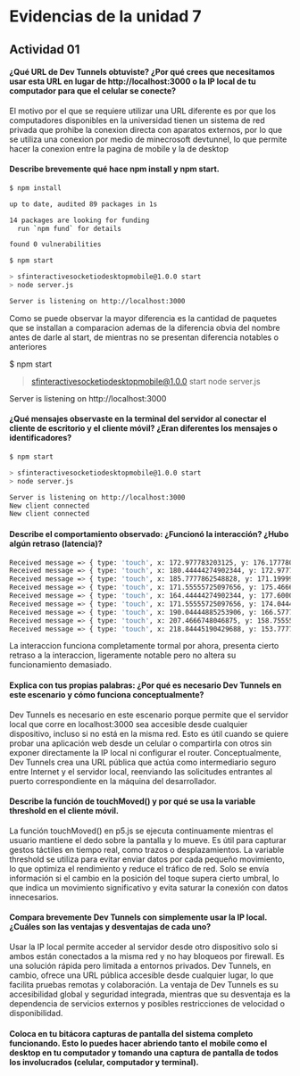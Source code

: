 
# Evidencias de la unidad 7


## Actividad 01

#### ¿Qué URL de Dev Tunnels obtuviste? ¿Por qué crees que necesitamos usar esta URL en lugar de http://localhost:3000 o la IP local de tu computador para que el celular se conecte?

El motivo por el que se requiere utilizar una URL diferente es por que los computadores disponibles en la universidad tienen un sistema de red privada que prohibe la conexion directa con aparatos externos, por lo que se utiliza una conexion por medio de minecrosoft devtunnel, lo que permite hacer la conexion entre la pagina de mobile y la de desktop

#### Describe brevemente qué hace npm install y npm start.
~~~bash
$ npm install

up to date, audited 89 packages in 1s

14 packages are looking for funding
  run `npm fund` for details

found 0 vulnerabilities

~~~

~~~ bash
$ npm start

> sfinteractivesocketiodesktopmobile@1.0.0 start
> node server.js

Server is listening on http://localhost:3000
~~~

Como se puede observar la mayor diferencia es la cantidad de paquetes que se installan a comparacion ademas de la diferencia obvia del nombre antes de darle al start, de mientras no se presentan diferencia notables o anteriores

$ npm start

> sfinteractivesocketiodesktopmobile@1.0.0 start
> node server.js

Server is listening on http://localhost:3000

#### ¿Qué mensajes observaste en la terminal del servidor al conectar el cliente de escritorio y el cliente móvil? ¿Eran diferentes los mensajes o identificadores?
~~~ bash
$ npm start

> sfinteractivesocketiodesktopmobile@1.0.0 start
> node server.js

Server is listening on http://localhost:3000
New client connected
New client connected
~~~
#### Describe el comportamiento observado: ¿Funcionó la interacción? ¿Hubo algún retraso (latencia)?

~~~ bash
Received message => { type: 'touch', x: 172.977783203125, y: 176.1777801513672 }
Received message => { type: 'touch', x: 180.44444274902344, y: 172.977783203125 }
Received message => { type: 'touch', x: 185.7777862548828, y: 171.1999969482422 }
Received message => { type: 'touch', x: 171.55555725097656, y: 175.4666748046875 }
Received message => { type: 'touch', x: 164.44444274902344, y: 177.60000610351562 }
Received message => { type: 'touch', x: 171.55555725097656, y: 174.04444885253906 }
Received message => { type: 'touch', x: 190.04444885253906, y: 166.57778930664062 }
Received message => { type: 'touch', x: 207.4666748046875, y: 158.75555419921875 }
Received message => { type: 'touch', x: 218.84445190429688, y: 153.7777862548828 }
~~~
La interaccion funciona completamente tormal por ahora, presenta cierto retraso a la interaccion, ligeramente notable pero no altera su funcionamiento demasiado.

#### Explica con tus propias palabras: ¿Por qué es necesario Dev Tunnels en este escenario y cómo funciona conceptualmente?

Dev Tunnels es necesario en este escenario porque permite que el servidor local que corre en localhost:3000 sea accesible desde cualquier dispositivo, incluso si no está en la misma red. Esto es útil cuando se quiere probar una aplicación web desde un celular o compartirla con otros sin exponer directamente la IP local ni configurar el router. Conceptualmente, Dev Tunnels crea una URL pública que actúa como intermediario seguro entre Internet y el servidor local, reenviando las solicitudes entrantes al puerto correspondiente en la máquina del desarrollador.

#### Describe la función de touchMoved() y por qué se usa la variable threshold en el cliente móvil.

La función touchMoved() en p5.js se ejecuta continuamente mientras el usuario mantiene el dedo sobre la pantalla y lo mueve. Es útil para capturar gestos táctiles en tiempo real, como trazos o desplazamientos. La variable threshold se utiliza para evitar enviar datos por cada pequeño movimiento, lo que optimiza el rendimiento y reduce el tráfico de red. Solo se envía información si el cambio en la posición del toque supera cierto umbral, lo que indica un movimiento significativo y evita saturar la conexión con datos innecesarios.

#### Compara brevemente Dev Tunnels con simplemente usar la IP local. ¿Cuáles son las ventajas y desventajas de cada uno?

Usar la IP local permite acceder al servidor desde otro dispositivo solo si ambos están conectados a la misma red y no hay bloqueos por firewall. Es una solución rápida pero limitada a entornos privados. Dev Tunnels, en cambio, ofrece una URL pública accesible desde cualquier lugar, lo que facilita pruebas remotas y colaboración. La ventaja de Dev Tunnels es su accesibilidad global y seguridad integrada, mientras que su desventaja es la dependencia de servicios externos y posibles restricciones de velocidad o disponibilidad.

#### Coloca en tu bitácora capturas de pantalla del sistema completo funcionando. Esto lo puedes hacer abriendo tanto el mobile como el desktop en tu computador y tomando una captura de pantalla de todos los involucrados (celular, computador y terminal).
